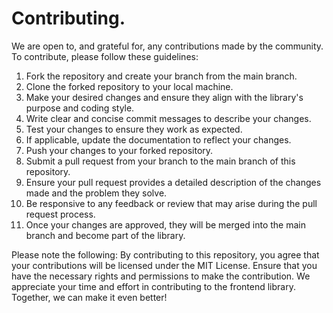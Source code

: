 # Contributing.

We are open to, and grateful for, any contributions made by the community.  
To contribute, please follow these guidelines:

1. Fork the repository and create your branch from the main branch.
2. Clone the forked repository to your local machine.
3. Make your desired changes and ensure they align with the library's purpose and coding style.
4. Write clear and concise commit messages to describe your changes.
5. Test your changes to ensure they work as expected.
6. If applicable, update the documentation to reflect your changes.
7. Push your changes to your forked repository.
8. Submit a pull request from your branch to the main branch of this repository.
9. Ensure your pull request provides a detailed description of the changes made and the problem they solve.
10. Be responsive to any feedback or review that may arise during the pull request process.
11. Once your changes are approved, they will be merged into the main branch and become part of the library.

Please note the following:
By contributing to this repository, you agree that your contributions will be licensed under the MIT License.
Ensure that you have the necessary rights and permissions to make the contribution.
We appreciate your time and effort in contributing to the frontend library. Together, we can make it even better!